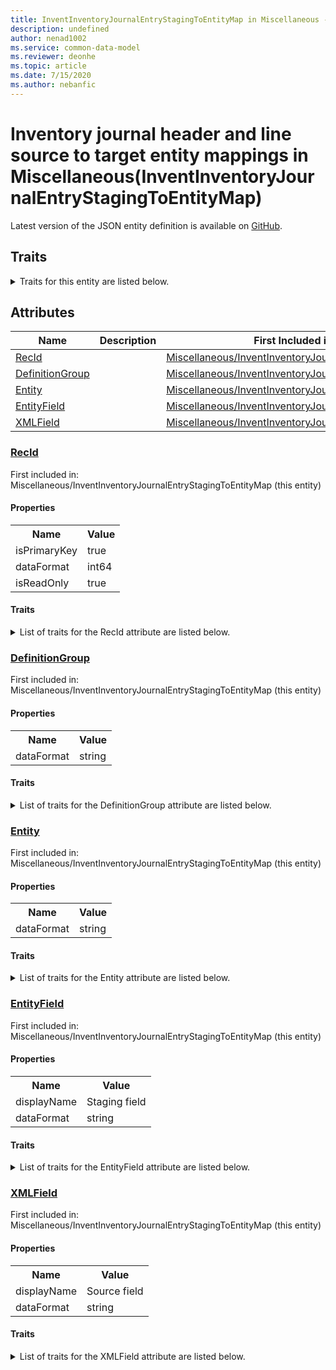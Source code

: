 ```yaml
---
title: InventInventoryJournalEntryStagingToEntityMap in Miscellaneous - Common Data Model | Microsoft Docs
description: undefined
author: nenad1002
ms.service: common-data-model
ms.reviewer: deonhe
ms.topic: article
ms.date: 7/15/2020
ms.author: nebanfic
---
```


# Inventory journal header and line source to target entity mappings in Miscellaneous(InventInventoryJournalEntryStagingToEntityMap)

  
 Latest version of the JSON entity definition is available on <a href="https://github.com/Microsoft/CDM/tree/master/schemaDocuments/core/operationsCommon/Tables/SupplyChain/Inventory/Miscellaneous/InventInventoryJournalEntryStagingToEntityMap.cdm.json" target="_blank">GitHub</a>.  

## Traits

<details>
<summary>Traits for this entity are listed below.  
</summary>

**is.identifiedBy**  
  names a specifc identity attribute to use with an entity  <table><tr><th>Parameter</th><th>Value</th><th>Data type</th><th>Explanation</th></tr><tr><td>attribute</td><td>[InventInventoryJournalEntryStagingToEntityMap/(resolvedAttributes)/RecId](#RecId)</td><td>attribute</td><td></td></tr></table>

**is.CDM.entityVersion**  
  <table><tr><th>Parameter</th><th>Value</th><th>Data type</th><th>Explanation</th></tr><tr><td>versionNumber</td><td>"1.0"</td><td>string</td><td>semantic version number of the entity</td></tr></table>

**is.application.releaseVersion**  
  <table><tr><th>Parameter</th><th>Value</th><th>Data type</th><th>Explanation</th></tr><tr><td>releaseVersion</td><td>"10.0.13.0"</td><td>string</td><td>semantic version number of the application introducing this entity</td></tr></table>

**is.localized.displayedAs**  
  Holds the list of language specific display text for an object.  <table><tr><th>Parameter</th><th>Value</th><th>Data type</th><th>Explanation</th></tr><tr><td>localizedDisplayText</td><td><table><tr><th>languageTag</th><th>displayText</th></tr><tr><td>en</td><td>Inventory journal header and line source to target entity mappings</td></tr></table></td><td>entity</td><td>a reference to the constant entity holding the list of localized text</td></tr></table>

</details>

## Attributes

|Name|Description|First Included in Instance|
|---|---|---|
|[RecId](#RecId)||<a href="InventInventoryJournalEntryStagingToEntityMap.md" target="_blank">Miscellaneous/InventInventoryJournalEntryStagingToEntityMap</a>|
|[DefinitionGroup](#DefinitionGroup)||<a href="InventInventoryJournalEntryStagingToEntityMap.md" target="_blank">Miscellaneous/InventInventoryJournalEntryStagingToEntityMap</a>|
|[Entity](#Entity)||<a href="InventInventoryJournalEntryStagingToEntityMap.md" target="_blank">Miscellaneous/InventInventoryJournalEntryStagingToEntityMap</a>|
|[EntityField](#EntityField)||<a href="InventInventoryJournalEntryStagingToEntityMap.md" target="_blank">Miscellaneous/InventInventoryJournalEntryStagingToEntityMap</a>|
|[XMLField](#XMLField)||<a href="InventInventoryJournalEntryStagingToEntityMap.md" target="_blank">Miscellaneous/InventInventoryJournalEntryStagingToEntityMap</a>|

### <a href=#RecId name="RecId">RecId</a>

First included in: Miscellaneous/InventInventoryJournalEntryStagingToEntityMap (this entity)  

#### Properties

<table><tr><th>Name</th><th>Value</th></tr><tr><td>isPrimaryKey</td><td>true</td></tr><tr><td>dataFormat</td><td>int64</td></tr><tr><td>isReadOnly</td><td>true</td></tr></table>

#### Traits

<details>
<summary>List of traits for the RecId attribute are listed below.</summary>

**is.dataFormat.integer**  
**is.dataFormat.big**  
**is.identifiedBy**  
names a specifc identity attribute to use with an entity  <table><tr><th>Parameter</th><th>Value</th><th>Data type</th><th>Explanation</th></tr><tr><td>attribute</td><td>[InventInventoryJournalEntryStagingToEntityMap/(resolvedAttributes)/RecId](#RecId)</td><td>attribute</td><td></td></tr></table>

**is.readOnly**  
**is.dataFormat.integer**  
**is.dataFormat.big**  
</details>

### <a href=#DefinitionGroup name="DefinitionGroup">DefinitionGroup</a>

First included in: Miscellaneous/InventInventoryJournalEntryStagingToEntityMap (this entity)  

#### Properties

<table><tr><th>Name</th><th>Value</th></tr><tr><td>dataFormat</td><td>string</td></tr></table>

#### Traits

<details>
<summary>List of traits for the DefinitionGroup attribute are listed below.</summary>

**is.dataFormat.character**  
**is.dataFormat.big**  
**is.dataFormat.array**  
**is.dataFormat.character**  
**is.dataFormat.array**  
</details>

### <a href=#Entity name="Entity">Entity</a>

First included in: Miscellaneous/InventInventoryJournalEntryStagingToEntityMap (this entity)  

#### Properties

<table><tr><th>Name</th><th>Value</th></tr><tr><td>dataFormat</td><td>string</td></tr></table>

#### Traits

<details>
<summary>List of traits for the Entity attribute are listed below.</summary>

**is.dataFormat.character**  
**is.dataFormat.big**  
**is.dataFormat.array**  
**is.dataFormat.character**  
**is.dataFormat.array**  
</details>

### <a href=#EntityField name="EntityField">EntityField</a>

First included in: Miscellaneous/InventInventoryJournalEntryStagingToEntityMap (this entity)  

#### Properties

<table><tr><th>Name</th><th>Value</th></tr><tr><td>displayName</td><td>Staging field</td></tr><tr><td>dataFormat</td><td>string</td></tr></table>

#### Traits

<details>
<summary>List of traits for the EntityField attribute are listed below.</summary>

**is.dataFormat.character**  
**is.dataFormat.big**  
**is.dataFormat.array**  
**is.localized.displayedAs**  
Holds the list of language specific display text for an object.  <table><tr><th>Parameter</th><th>Value</th><th>Data type</th><th>Explanation</th></tr><tr><td>localizedDisplayText</td><td><table><tr><th>languageTag</th><th>displayText</th></tr><tr><td>en</td><td>Staging field</td></tr></table></td><td>entity</td><td>a reference to the constant entity holding the list of localized text</td></tr></table>

**is.dataFormat.character**  
**is.dataFormat.array**  
</details>

### <a href=#XMLField name="XMLField">XMLField</a>

First included in: Miscellaneous/InventInventoryJournalEntryStagingToEntityMap (this entity)  

#### Properties

<table><tr><th>Name</th><th>Value</th></tr><tr><td>displayName</td><td>Source field</td></tr><tr><td>dataFormat</td><td>string</td></tr></table>

#### Traits

<details>
<summary>List of traits for the XMLField attribute are listed below.</summary>

**is.dataFormat.character**  
**is.dataFormat.big**  
**is.dataFormat.array**  
**is.localized.displayedAs**  
Holds the list of language specific display text for an object.  <table><tr><th>Parameter</th><th>Value</th><th>Data type</th><th>Explanation</th></tr><tr><td>localizedDisplayText</td><td><table><tr><th>languageTag</th><th>displayText</th></tr><tr><td>en</td><td>Source field</td></tr></table></td><td>entity</td><td>a reference to the constant entity holding the list of localized text</td></tr></table>

**is.dataFormat.character**  
**is.dataFormat.array**  
</details>
